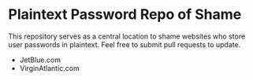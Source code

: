 # Plaintext Password Repo of Shame

This repository serves as a central location to shame websites who store user passwords in plaintext. Feel free to submit pull requests to update.

* JetBlue.com
* VirginAtlantic.com
